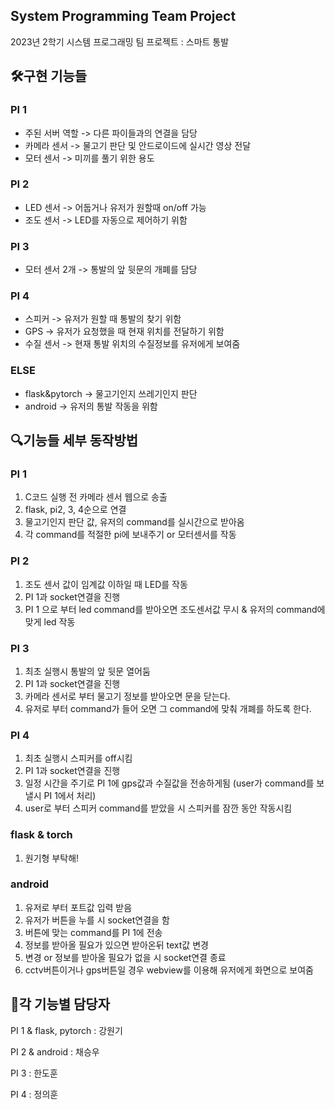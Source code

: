 ## System Programming Team Project
2023년 2학기 시스템 프로그래밍 팀 프로젝트 : 스마트 통발
## 🛠구현 기능들
### PI 1
- 주된 서버 역할
  -> 다른 파이들과의 연결을 담당
- 카메라 센서
  -> 물고기 판단 및 안드로이드에 실시간 영상 전달
- 모터 센서
  -> 미끼를 풀기 위한 용도
### PI 2
- LED 센서
  -> 어둡거나 유저가 원할때 on/off 가능
- 조도 센서
  -> LED를 자동으로 제어하기 위함
### PI 3
- 모터 센서 2개
  -> 통발의 앞 뒷문의 개폐를 담당
### PI 4
- 스피커
  -> 유저가 원할 때 통발의 찾기 위함
- GPS
  -> 유저가 요청했을 때 현재 위치를 전달하기 위함
- 수질 센서
  -> 현재 통발 위치의 수질정보를 유저에게 보여줌
### ELSE
- flask&pytorch
  -> 물고기인지 쓰레기인지 판단
- android
  -> 유저의 통발 작동을 위함

## 🔍기능들 세부 동작방법
### PI 1
1. C코드 실행 전 카메라 센서 웹으로 송출
2. flask, pi2, 3, 4순으로 연결
3. 물고기인지 판단 값, 유저의 command를 실시간으로 받아옴
4. 각 command를 적절한 pi에 보내주기 or 모터센서를 작동

### PI 2
1. 조도 센서 값이 임계값 이하일 때 LED를 작동
2. PI 1과 socket연결을 진행
3. PI 1 으로 부터 led command를 받아오면 조도센서값 무시 & 유저의 command에 맞게 led 작동

### PI 3
1. 최초 실행시 통발의 앞 뒷문 열어둠
2. PI 1과 socket연결을 진행
3. 카메라 센서로 부터 물고기 정보를 받아오면 문을 닫는다.
4. 유저로 부터 command가 들어 오면 그 command에 맞춰 개폐를 하도록 한다.

### PI 4
1. 최초 실행시 스피커를 off시킴
2. PI 1과 socket연결을 진행
3. 일정 시간을 주기로 PI 1에 gps값과 수질값을 전송하게됨 (user가 command를 보낼시 PI 1에서 처리)
4. user로 부터 스피커 command를 받았을 시 스피커를 잠깐 동안 작동시킴

### flask & torch
1. 원기형 부탁해!

### android
1. 유저로 부터 포트값 입력 받음
2. 유저가 버튼을 누를 시 socket연결을 함
3. 버튼에 맞는 command를 PI 1에 전송
4. 정보를 받아올 필요가 있으면 받아온뒤 text값 변경
5. 변경 or 정보를 받아올 필요가 없을 시 socket연결 종료
6. cctv버튼이거나 gps버튼일 경우 webview를 이용해 유저에게 화면으로 보여줌

## 🧑각 기능별 담당자
PI 1 & flask, pytorch : 강원기

PI 2 & android : 채승우

PI 3 : 한도훈

PI 4 : 정의훈
